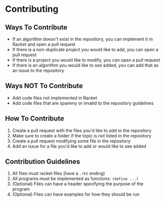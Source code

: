# Contributing

## Ways To Contribute

- If an algorithm doesn't exist in the repository, you can implement it in Racket and open a pull request
- If there is a non-duplicate project you would like to add, you can open a pull request
- If there is a project you would like to modify, you can open a pull request
- If there is an algorithm you would like to see added, you can add that as an issue to the repository

## Ways NOT To Contribute
- Add code files not implemented in Racket
- Add code files that are spammy or invalid to the repository guidelines

## How To Contribute

1. Create a pull request with the files you'd like to add to the repository
2. Make sure to create a folder if the topic is not listed in the repository
3. Create a pull request modifying some file in the repository
4. Add an issue for a file you'd like to add or would like to see added

## Contribution Guidelines

1. All files must racket files (have a `.rkt` ending)
2. All programs must be implemented as functions: `(define ...)`
3. (Optional) Files can have a header specifying the purpose of the program
4. (Optional) Files can have examples for how they should be run
